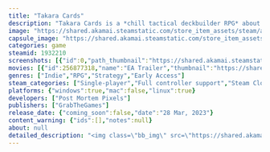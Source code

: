 ```yaml
---
title: "Takara Cards"
description: "Takara Cards is a *chill tactical deckbuilder RPG* about adventuring through Cosmos and Karma. Create your cadet and pilot spaceships to find the Dragons: Each new adventure offers new surprises and stories!"
image: "https://shared.akamai.steamstatic.com/store_item_assets/steam/apps/1932210/header.jpg?t=1730751312"
capsule_image: "https://shared.akamai.steamstatic.com/store_item_assets/steam/apps/1932210/capsule_231x87.jpg?t=1730751312"
categories: game
steamid: 1932210
screenshots: [{"id":0,"path_thumbnail":"https://shared.akamai.steamstatic.com/store_item_assets/steam/apps/1932210/ss_02750862b825307eadf4ddb398e3caed250e6123.600x338.jpg?t=1730751312","path_full":"https://shared.akamai.steamstatic.com/store_item_assets/steam/apps/1932210/ss_02750862b825307eadf4ddb398e3caed250e6123.1920x1080.jpg?t=1730751312"},{"id":1,"path_thumbnail":"https://shared.akamai.steamstatic.com/store_item_assets/steam/apps/1932210/ss_3f0ffebea9c3833ac6a0fc42b35a883dda93178b.600x338.jpg?t=1730751312","path_full":"https://shared.akamai.steamstatic.com/store_item_assets/steam/apps/1932210/ss_3f0ffebea9c3833ac6a0fc42b35a883dda93178b.1920x1080.jpg?t=1730751312"},{"id":2,"path_thumbnail":"https://shared.akamai.steamstatic.com/store_item_assets/steam/apps/1932210/ss_7b75779313f5072e7e9afe1dea89eb0a2f5b5f49.600x338.jpg?t=1730751312","path_full":"https://shared.akamai.steamstatic.com/store_item_assets/steam/apps/1932210/ss_7b75779313f5072e7e9afe1dea89eb0a2f5b5f49.1920x1080.jpg?t=1730751312"},{"id":3,"path_thumbnail":"https://shared.akamai.steamstatic.com/store_item_assets/steam/apps/1932210/ss_aa26540195f6c449ab3a045317ed45d8ea4511d9.600x338.jpg?t=1730751312","path_full":"https://shared.akamai.steamstatic.com/store_item_assets/steam/apps/1932210/ss_aa26540195f6c449ab3a045317ed45d8ea4511d9.1920x1080.jpg?t=1730751312"},{"id":4,"path_thumbnail":"https://shared.akamai.steamstatic.com/store_item_assets/steam/apps/1932210/ss_eb61d52f9efb1574ba28c721dc4facff9859dd48.600x338.jpg?t=1730751312","path_full":"https://shared.akamai.steamstatic.com/store_item_assets/steam/apps/1932210/ss_eb61d52f9efb1574ba28c721dc4facff9859dd48.1920x1080.jpg?t=1730751312"},{"id":5,"path_thumbnail":"https://shared.akamai.steamstatic.com/store_item_assets/steam/apps/1932210/ss_441a5de39242fe2cd14f386dcaf8026ca8122959.600x338.jpg?t=1730751312","path_full":"https://shared.akamai.steamstatic.com/store_item_assets/steam/apps/1932210/ss_441a5de39242fe2cd14f386dcaf8026ca8122959.1920x1080.jpg?t=1730751312"},{"id":6,"path_thumbnail":"https://shared.akamai.steamstatic.com/store_item_assets/steam/apps/1932210/ss_f261443f52914fd884fe998cf61b76cf1b70c5d4.600x338.jpg?t=1730751312","path_full":"https://shared.akamai.steamstatic.com/store_item_assets/steam/apps/1932210/ss_f261443f52914fd884fe998cf61b76cf1b70c5d4.1920x1080.jpg?t=1730751312"},{"id":7,"path_thumbnail":"https://shared.akamai.steamstatic.com/store_item_assets/steam/apps/1932210/ss_e12e6b19ce4d8d4b8b576f7f1302236d186d3735.600x338.jpg?t=1730751312","path_full":"https://shared.akamai.steamstatic.com/store_item_assets/steam/apps/1932210/ss_e12e6b19ce4d8d4b8b576f7f1302236d186d3735.1920x1080.jpg?t=1730751312"},{"id":8,"path_thumbnail":"https://shared.akamai.steamstatic.com/store_item_assets/steam/apps/1932210/ss_1ac57bb8399a28b0749943e2f8b7abc1ca36d16d.600x338.jpg?t=1730751312","path_full":"https://shared.akamai.steamstatic.com/store_item_assets/steam/apps/1932210/ss_1ac57bb8399a28b0749943e2f8b7abc1ca36d16d.1920x1080.jpg?t=1730751312"},{"id":9,"path_thumbnail":"https://shared.akamai.steamstatic.com/store_item_assets/steam/apps/1932210/ss_eb0e25f407d5307fe19615a04c18535cefd8f9e1.600x338.jpg?t=1730751312","path_full":"https://shared.akamai.steamstatic.com/store_item_assets/steam/apps/1932210/ss_eb0e25f407d5307fe19615a04c18535cefd8f9e1.1920x1080.jpg?t=1730751312"}]
movies: [{"id":256877318,"name":"EA Trailer","thumbnail":"https://shared.akamai.steamstatic.com/store_item_assets/steam/apps/256877318/movie.293x165.jpg?t=1683139744","webm":{"480":"http://video.akamai.steamstatic.com/store_trailers/256877318/movie480_vp9.webm?t=1683139744","max":"http://video.akamai.steamstatic.com/store_trailers/256877318/movie_max_vp9.webm?t=1683139744"},"mp4":{"480":"http://video.akamai.steamstatic.com/store_trailers/256877318/movie480.mp4?t=1683139744","max":"http://video.akamai.steamstatic.com/store_trailers/256877318/movie_max.mp4?t=1683139744"},"highlight":true}]
genres: ["Indie","RPG","Strategy","Early Access"]
steam_categories: ["Single-player","Full controller support","Steam Cloud","Family Sharing"]
platforms: {"windows":true,"mac":false,"linux":true}
developers: ["Post Mortem Pixels"]
publishers: ["GrabTheGames"]
release_date: {"coming_soon":false,"date":"28 Mar, 2023"}
content_warning: {"ids":[],"notes":null}
about: null
detailed_description: "<img class=\"bb_img\" src=\"https://shared.akamai.steamstatic.com/store_item_assets/steam/apps/1932210/extras/pag_coop_robed_en.png?t=1730751312\" /><br>Takara Cards is a rogue-lite (<i>emphasis on the lite</i>) deckbuilder where you create a Cadet and set off in search of the legendary Space Dragons who stole the Federation!<br><strong>Choose from four unlockable races, each with its ship:</strong> The fearless <strong>Dwarves</strong>, the intuitive <strong>Humans</strong>, the mystical <strong>Orks</strong> or the glamorous <strong>Elves!</strong><br><br><strong>Build your deck</strong> while exploring the Cosmos, choose from a handful of <strong>Maneuver and Equipment cards!</strong><br><strong>Unlock new races,</strong> and create new characters and strategies:<br><br><img class=\"bb_img\" src=\"https://shared.akamai.steamstatic.com/store_item_assets/steam/apps/1932210/extras/page_char_creator.gif?t=1730751312\" /><br><br><strong>Earn extra <i>XP</i> in combat by doing a chain of COMBOS!</strong><br><strong>Plan and make your turns never end:</strong> Defeating a wave of enemies <i>recharges</i> your batteries.<br>You might even resort to <strong>using your whole ship as a weapon!</strong><br><br><img class=\"bb_img\" src=\"https://shared.akamai.steamstatic.com/store_item_assets/steam/apps/1932210/extras/break_off_en.gif?t=1730751312\" /><br><img class=\"bb_img\" src=\"https://shared.akamai.steamstatic.com/store_item_assets/steam/apps/1932210/extras/pag_karma_hands_en.png?t=1730751312\" /><br>Choosing what’s your starting reputation can be as important as your choice of cards:<br><strong>What’s <i>your</i> Reputation?</strong><br><br><ul class=\"bb_ul\"><li> Are you a fast learner, a <strong>Proud Genius?</strong><br></li><li> Business comes easy for you, maybe a <strong>Born Seller?</strong><br></li><li> Are you a gifted pilot, something like a <strong>Naive Prodigy?</strong></li></ul><br><i>Keep in mind <strong>Reputations aren’t permanent</strong> and are passive of change through events in your journey.</i><br><br><img class=\"bb_img\" src=\"https://shared.akamai.steamstatic.com/store_item_assets/steam/apps/1932210/extras/page_reps.gif?t=1730751312\" /><br><br><strong>Your response to events <i>influences</i> your reputation and deck:</strong> Karma will be generated during your interactions.<br>Say you respond in a <i>blessed</i> way… you’ll <i>get blessed Karma</i> and Reputation!<br>You rather be a <strong>badass</strong>? Guts Karma is out there somewhere in the Cosmos!<br><br><img class=\"bb_img\" src=\"https://shared.akamai.steamstatic.com/store_item_assets/steam/apps/1932210/extras/pag_fuse_rpg_en.png?t=1730751312\" /><br><strong>Buy authorized equipment from the Guild or <i>not-so-official</i> ones from the Pirates.</strong><br>Smuggled equip cards travel around the galaxy and you could end up as a mule...<br>You might be able to <i>steal cards</i> if your reputation of Thief turns up, but be aware:<br>Your chances of being caught are also defined by your Karma!<br><br><img class=\"bb_img\" src=\"https://shared.akamai.steamstatic.com/store_item_assets/steam/apps/1932210/extras/pag_scrap_en.png?t=1730751312\" /><br>Destroy enemies and recover resources that can be exchanged for various supplies - or use them as ammunition!<br><img class=\"bb_img\" src=\"https://shared.akamai.steamstatic.com/store_item_assets/steam/apps/1932210/extras/separador.png?t=1730751312\" /><br><ul class=\"bb_ul\"><li> Play cards in a <strong>DEEP and chill turn-based combat.</strong><br></li><li> Over <strong>140 cards</strong> and 40 units!<br></li><li> <strong>Create your character</strong> by choosing species, cards, and reputation!<br></li><li> Your Deck is your Pilot and your Ship: <strong>Build it by venturing </strong>through the Cosmos and Events.<br></li><li> <strong>Synergize between</strong> dozens of UNIQUE cards to <i>clear</i> the board of enemies <strong>in ONE turn.</strong><br></li><li> <strong>Exoteric Karma system</strong> that influences your Character and Events.<br></li><li> Events with <strong>voice acting</strong> inspired by tabletop RPGs.<br></li><li> Hand-painted artwork inspired by 80's anime!<br></li><li> Lore and strategies accessible within the game in the Codex!</li></ul><img class=\"bb_img\" src=\"https://shared.akamai.steamstatic.com/store_item_assets/steam/apps/1932210/extras/separador.png?t=1730751312\" />"
---
```


